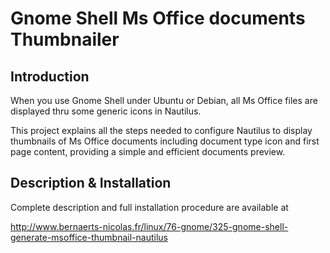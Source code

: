# Gnome Shell Ms Office documents Thumbnailer #

## Introduction ##

When you use Gnome Shell under Ubuntu or Debian, all Ms Office files are displayed thru some generic icons in Nautilus.

This project explains all the steps needed to configure Nautilus to display thumbnails of Ms Office documents
including document type icon and first page content, providing a simple and efficient documents preview.

## Description & Installation ##

Complete description and full installation procedure are available at

http://www.bernaerts-nicolas.fr/linux/76-gnome/325-gnome-shell-generate-msoffice-thumbnail-nautilus
